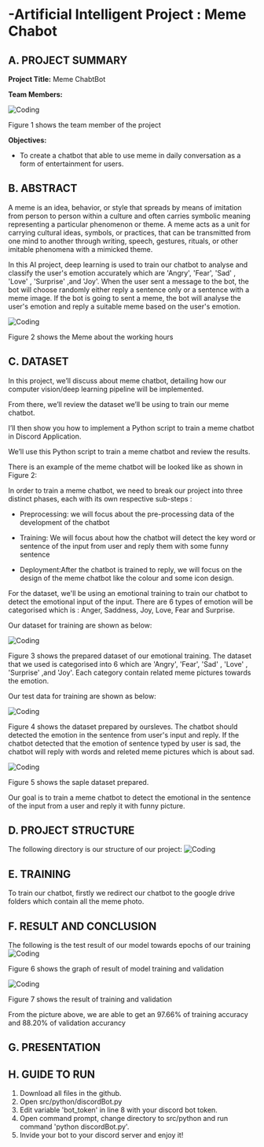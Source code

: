 # -Artificial Intelligent Project : Meme Chabot
## A. PROJECT SUMMARY

**Project Title:** Meme ChabtBot

**Team Members:** 

![Coding](https://github.com/Choo99/Meme-Chatbot/blob/master/misc/Team%20Members.png)

Figure 1 shows the team member of the project

**Objectives:**

- To create a chatbot that able to use meme in daily conversation as a form of entertainment for users.

## B. ABSTRACT
  A meme is an idea, behavior, or style that spreads by means of imitation from person to person within a culture and often carries symbolic meaning representing a particular phenomenon or theme. A meme acts as a unit for carrying cultural ideas, symbols, or practices, that can be transmitted from one mind to another through writing, speech, gestures, rituals, or other imitable phenomena with a mimicked theme.
  
  In this AI project, deep learning is used to train our chatbot to analyse and classify the user's emotion accurately which are 'Angry', 'Fear', 'Sad' , 'Love' , 'Surprise' ,and 'Joy'. When the user sent a message to the bot, the bot will choose randomly either reply a sentence only or a sentence with a meme image. If the bot is going to sent a meme, the bot will analyse the user's emotion and reply a suitable meme based on the user's emotion.
  
![Coding](https://www.todaysparent.com/wp-content/uploads/2017/06/when-your-kid-becomes-a-meme.jpg)

Figure 2 shows the Meme about the working hours

## C. DATASET
In this project, we’ll discuss about meme chatbot, detailing how our computer vision/deep learning pipeline will be implemented.

From there, we’ll review the dataset we’ll be using to train our meme chatbot.

I’ll then show you how to implement a Python script to train a meme chatbot in Discord Application.

We’ll use this Python script to train a meme chatbot and review the results.

There is an example of the meme chatbot will be looked like as shown in Figure 2:

In order to train a meme chatbot, we need to break our project into three distinct phases, each with its own respective sub-steps :

- Preprocessing: we will focus about the pre-processing data of the development of the chatbot

- Training: We will focus about how the chatbot will detect the key word or sentence of the input from user and reply them with some funny sentence 

- Deployment:After the chatbot is trained to reply, we will focus on the design of the meme chatbot like the colour and some icon design.


For the dataset, we'll be using an emotional training to train our chatbot to detect the emotional input of the input. There are 6 types of emotion will be categorised which is : Anger, Saddness, Joy, Love, Fear and Surprise.

Our dataset for training are shown as below:

![Coding](https://github.com/Choo99/Meme-Chatbot/blob/master/misc/dataset.png)

Figure 3 shows the prepared dataset of our emotional training.
The dataset that we used is categorised into 6 which are 'Angry', 'Fear', 'Sad' , 'Love' , 'Surprise' ,and 'Joy'. Each category contain related meme pictures towards the emotion. 

Our test data for training are shown as below:

![Coding](https://github.com/Choo99/Meme-Chatbot/blob/master/misc/test%20data.PNG)

Figure 4 shows the dataset prepared by oursleves.
The chatbot should detected the emotion in the sentence from user's input and reply. If the chatbot detected that the emotion of sentence typed by user is sad, the chatbot will reply with words and releted meme pictures which is about sad. 


![Coding](https://github.com/Choo99/Meme-Chatbot/blob/master/misc/sample%20data.PNG)

Figure 5 shows the saple dataset prepared.

Our goal is to train a meme chatbot to detect the emotional in the sentence of the input from a user and reply it with funny picture.

## D. PROJECT STRUCTURE

The following directory is our structure of our project:
![Coding](https://github.com/Choo99/Meme-Chatbot/blob/master/misc/structure.PNG)


## E. TRAINING
To train our chatbot, firstly we redirect our chatbot to the google drive folders which contain all the meme photo.


## F.  RESULT AND CONCLUSION
The following is the test result of our model towards epochs of our training
![Coding](https://github.com/Choo99/Meme-Chatbot/blob/master/misc/graph.png)

Figure 6 shows the graph of result of model training and validation

![Coding](https://github.com/Choo99/Meme-Chatbot/blob/master/misc/training.PNG)

Figure 7 shows the result of training and validation

From the picture above, we are able to get an 97.66% of training accuracy  and 88.20% of validation accurancy


## G.  PRESENTATION

## H.  GUIDE TO RUN
1. Download all files in the github.
2. Open src/python/discordBot.py
3. Edit variable 'bot_token' in line 8 with your discord bot token.
4. Open command prompt, change directory to src/python and run command 'python discordBot.py'.
5. Invide your bot to your discord server and enjoy it!
